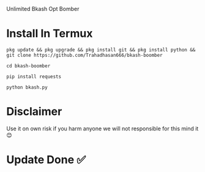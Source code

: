 Unlimited Bkash Opt Bomber 

# Install In Termux 

`pkg update && pkg upgrade && pkg install git && pkg install python && git clone https://github.com/Trahadhasan666/bkash-boomber`

`cd bkash-boomber`

`pip install requests`

`python bkash.py`


# Disclaimer 

Use it on own risk if you harm anyone we will not responsible for this mind it 😊

# Update Done ✅
